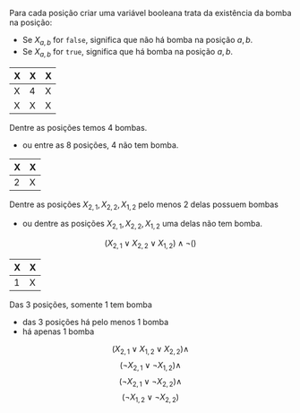Para cada posição criar uma variável booleana trata da existência da bomba na posição:
- Se $X_{a,b}$ for `false`, significa que não há bomba na posição $a,b$.
- Se $X_{a,b}$ for `true`, significa que há bomba na posição $a,b$.


| X   | X   | X   |
| --- | --- | --- |
| X   | 4   | X   |
| X   | X   | X   |

Dentre as posições temos 4 bombas.
- ou entre as 8 posições, 4 não tem bomba.


| X   | X   |
| --- | --- |
| 2   | X   |
Dentre as posições $X_{2,1}, X_{2,2}, X_{1,2}$ pelo menos 2 delas possuem bombas
- ou dentre as posições $X_{2,1}, X_{2,2}, X_{1,2}$ uma delas não tem bomba.

$$ (X_{2,1} \lor X_{2,2} \lor X_{1,2}) \land \lnot()$$


| X   | X   |
| --- | --- |
| 1   | X   |
Das 3 posições, somente 1 tem bomba
- das 3 posições há pelo menos 1 bomba
- há apenas 1 bomba

$$(X_{2,1} \lor X_{1,2} \lor X_{2,2}) \land$$
$$ (\lnot X_{2,1} \lor \lnot X_{1,2}) \land$$
$$ (\lnot X_{2,1} \lor \lnot X_{2,2}) \land$$
$$ (\lnot X_{1,2} \lor \lnot X_{2,2})$$


